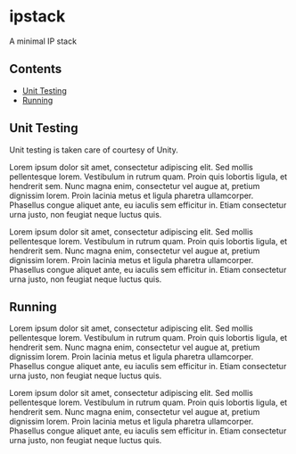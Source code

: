 # ipstack
A minimal IP stack

## Contents
- [Unit Testing](#unit-testing)
- [Running](#running)

## Unit Testing
Unit testing is taken care of courtesy of Unity. 

Lorem ipsum dolor sit amet, consectetur adipiscing elit. Sed mollis pellentesque lorem. Vestibulum in rutrum quam. Proin quis lobortis ligula, et hendrerit sem. Nunc magna enim, consectetur vel augue at, pretium dignissim lorem. Proin lacinia metus et ligula pharetra ullamcorper. Phasellus congue aliquet ante, eu iaculis sem efficitur in. Etiam consectetur urna justo, non feugiat neque luctus quis. 

Lorem ipsum dolor sit amet, consectetur adipiscing elit. Sed mollis pellentesque lorem. Vestibulum in rutrum quam. Proin quis lobortis ligula, et hendrerit sem. Nunc magna enim, consectetur vel augue at, pretium dignissim lorem. Proin lacinia metus et ligula pharetra ullamcorper. Phasellus congue aliquet ante, eu iaculis sem efficitur in. Etiam consectetur urna justo, non feugiat neque luctus quis. 

## Running

Lorem ipsum dolor sit amet, consectetur adipiscing elit. Sed mollis pellentesque lorem. Vestibulum in rutrum quam. Proin quis lobortis ligula, et hendrerit sem. Nunc magna enim, consectetur vel augue at, pretium dignissim lorem. Proin lacinia metus et ligula pharetra ullamcorper. Phasellus congue aliquet ante, eu iaculis sem efficitur in. Etiam consectetur urna justo, non feugiat neque luctus quis. 

Lorem ipsum dolor sit amet, consectetur adipiscing elit. Sed mollis pellentesque lorem. Vestibulum in rutrum quam. Proin quis lobortis ligula, et hendrerit sem. Nunc magna enim, consectetur vel augue at, pretium dignissim lorem. Proin lacinia metus et ligula pharetra ullamcorper. Phasellus congue aliquet ante, eu iaculis sem efficitur in. Etiam consectetur urna justo, non feugiat neque luctus quis. 
